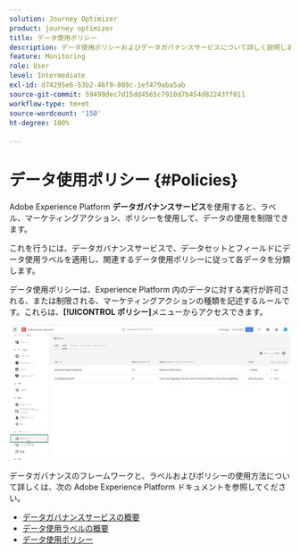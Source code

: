 ```yaml
---
solution: Journey Optimizer
product: journey optimizer
title: データ使用ポリシー
description: データ使用ポリシーおよびデータガバナンスサービスについて詳しく説明します。
feature: Monitoring
role: User
level: Intermediate
exl-id: d74295e6-53b2-46f9-809c-1ef479aba5ab
source-git-commit: 59499dec7d15dd4565c7910d7b454d82243ff011
workflow-type: tm+mt
source-wordcount: '150'
ht-degree: 100%

---
```


# データ使用ポリシー {#Policies}


Adobe Experience Platform **データガバナンスサービス**&#x200B;を使用すると、ラベル、マーケティングアクション、ポリシーを使用して、データの使用を制限できます。

これを行うには、データガバナンスサービスで、データセットとフィールドにデータ使用ラベルを適用し、関連するデータ使用ポリシーに従って各データを分類します。

データ使用ポリシーは、Experience Platform 内のデータに対する実行が許可される、または制限される、マーケティングアクションの種類を記述するルールです。これらは、**[!UICONTROL ポリシー]**&#x200B;メニューからアクセスできます。

![](assets/policies.png)

データガバナンスのフレームワークと、ラベルおよびポリシーの使用方法について詳しくは、次の Adobe Experience Platform ドキュメントを参照してください。

* [データガバナンスサービスの概要](https://experienceleague.adobe.com/docs/experience-platform/data-governance/home.html?lang=ja)
* [データ使用ラベルの概要](https://experienceleague.adobe.com/docs/experience-platform/data-governance/labels/overview.html?lang=ja)
* [データ使用ポリシー](https://experienceleague.adobe.com/docs/experience-platform/data-governance/policies/overview.html?lang=ja)

